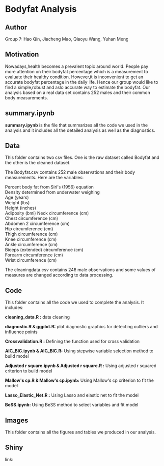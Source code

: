 # Bodyfat Analysis
## Author
Group 7: Hao Qin, Jiacheng Mao, Qiaoyu Wang, Yuhan Meng

## Motivation
Nowadays,health becomes a prevalent topic around world. People pay more attention on their bodyfat percentage which is a measurement to evaluate their healthy condition. However,it is inconvenient to get an accurate bodyfat percentage in the daily life. Hence our group would like to find a simple,robust and aslo accurate way to estimate the bodyfat. Our analysis based on a real data set contains 252 males and their common body measurements.

## summary.ipynb

**summary.ipynb** is the file that summarizes all the code we used in the analysis and it includes all the detailed analysis as well as the diagnostics.


## Data
This folder contains two csv files. One is the raw dataset called Bodyfat and the other is the cleaned dataset.

The Bodyfat.csv contains 252 male observations and their body measurements. Here are the variables:

Percent body fat from Siri's (1956) equation  
Density determined from underwater weighing  
Age (years)  
Weight (lbs)  
Height (inches)  
Adiposity (bmi)
Neck circumference (cm)  
Chest circumference (cm)  
Abdomen 2 circumference (cm)  
Hip circumference (cm)  
Thigh circumference (cm)  
Knee circumference (cm)  
Ankle circumference (cm)  
Biceps (extended) circumference (cm)  
Forearm circumference (cm)  
Wrist circumference (cm)  

The cleaningdata.csv contains 248 male observations and some values of measures are changed according to data processing.

## Code
This folder contains all the code we used to complete the analysis. It includes:

**cleaning_data.R :**   data cleaning 

**diagnostic.R & ggplot.R:** plot diagnostic graphics for detecting outliers and influence points

**Crossvalidation.R :**  Defining the function used for cross validation

**AIC_BIC.ipynb & AIC_BIC.R:**  Using stepwise variable selection method to build model

**Adjusted r square.ipynb & Adjusted r square.R :**  Using adjusted r squared criterion to build model

**Mallow's cp.R & Mallow's cp.ipynb:** Using Mallow's cp criterion to fit the model

**Lasso_Elastic_Net.R :**   Using Lasso and elastic net to fit the model

**BeSS.ipynb:** Using BeSS method to select variables and fit model                 

## Images

This folder contains all the figures and tables we produced in our analysis.

## Shiny
link:

